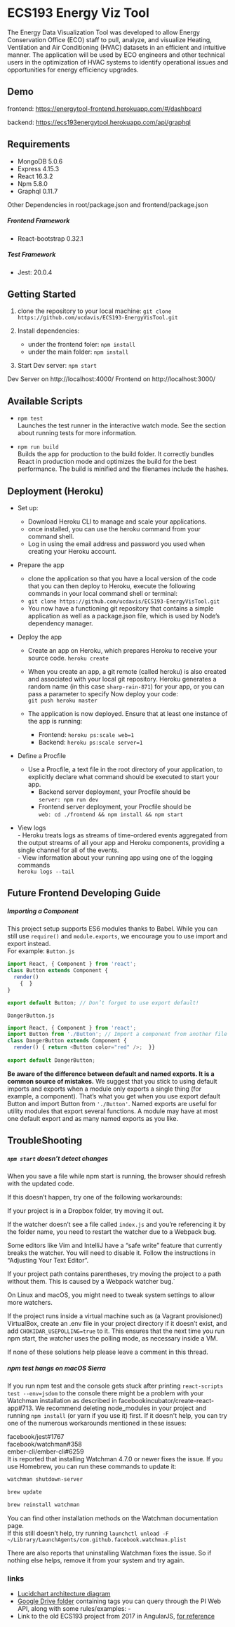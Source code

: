 # ECS193 Energy Viz Tool

The Energy Data Visualization Tool was developed to allow Energy Conservation Office (ECO) staff to pull, analyze, and visualize Heating, Ventilation and Air Conditioning (HVAC) datasets in an efficient and intuitive manner. The application will be used by ECO engineers and other technical users in the optimization of HVAC systems to identify operational issues and opportunities for energy efficiency upgrades.  

## Demo ##

frontend: https://energytool-frontend.herokuapp.com/#/dashboard

backend: https://ecs193energytool.herokuapp.com/api/graphql

## Requirements ##
-   MongoDB 5.0.6
-   Express 4.15.3
-   React 16.3.2
-   Npm 5.8.0
-  Graphql 0.11.7

Other Dependencies in root/package.json and frontend/package.json

##### Frontend Framework
-   React-bootstrap 0.32.1
##### Test Framework
-   Jest: 20.0.4

## Getting Started ##

1) clone the repository to your local machine: 
`git clone https://github.com/ucdavis/ECS193-EnergyVisTool.git`

2) Install dependencies: 
   - under the frontend foler: `npm install`
   - under the main folder: `npm install`

3) Start Dev server: 
`npm start`

Dev Server on http://localhost:4000/
Frontend on http://localhost:3000/


## Available Scripts ##
-   `npm test` \
Launches the test runner in the interactive watch mode. See the section about running tests for more information.

-    `npm run build` \
Builds the app for production to the build folder. It correctly bundles React in production mode and optimizes the build for the best performance. The build is minified and the filenames include the hashes. 

## Deployment (Heroku) ##
-   Set up:
    -   Download Heroku CLI to manage and scale your applications.
    -   once installed, you can use the heroku command from your command shell. 
    -   Log in using the email address and password you used when creating your Heroku account. 
    
-   Prepare the app 
    -   clone the application so that you have a local version of the code that you can then deploy to Heroku, execute the following commands in your local command shell or terminal: 
    -   `git clone https://github.com/ucdavis/ECS193-EnergyVisTool.git`
    -   You now have a functioning git repository that contains a simple application as well as a package.json file, which is used by Node’s dependency manager.    
    
-   Deploy the app  
    -   Create an app on Heroku, which prepares Heroku to receive your source code. 
        `heroku create` 
        
    -   When you create an app, a git remote (called heroku) is also created and associated with your local git repository. Heroku generates a random name (in this case `sharp-rain-871`) for your app, or you can pass a parameter to specify
        Now deploy your code:  
        `git push heroku master`
    -   The application is now deployed. 
        Ensure that at least one instance of the app is running:   
        -   Frontend: `heroku ps:scale web=1` 
        -   Backend: `heroku ps:scale server=1` 
-   Define a Procfile
     -  Use a Procfile, a text file in the root directory of your application, to explicitly declare what command should be executed to start your app.
        -   Backend server deployment, your Procfile should be  
            `server: npm run dev`
        -   Frontend server deployment, your Procfile should be  
            `web: cd ./frontend && npm install && npm start`
-   View logs   
        -   Heroku treats logs as streams of time-ordered events aggregated from the output streams of all your app and Heroku components, providing a single channel for all of the events.        
        -   View information about your running app using one of the logging commands   
            `heroku logs --tail`

##  Future Frontend Developing Guide ##
##### Importing a Component
This project setup supports ES6 modules thanks to Babel.
While you can still use `require()` and `module.exports`, we encourage you to use import and export instead.    
For example: `Button.js`
```js
import React, { Component } from 'react';
class Button extends Component { 
  render() 
    {  }
}

export default Button; // Don’t forget to use export default!
```

`DangerButton.js`
```js
import React, { Component } from 'react';
import Button from './Button'; // Import a component from another file
class DangerButton extends Component {
  render() { return <Button color="red" />;  }}
  
export default DangerButton;
```

**Be aware of the difference between default and named exports. It is a common source of mistakes.**
We suggest that you stick to using default imports and exports when a module only exports a single thing (for example, a component). That’s what you get when you use export default Button and import Button from `'./Button'`.
Named exports are useful for utility modules that export several functions. A module may have at most one default export and as many named exports as you like.


## TroubleShooting ##
##### `npm start` doesn’t detect changes

When you save a file while npm start is running, the browser should refresh with the updated code.
   
If this doesn’t happen, try one of the following workarounds:  

If your project is in a Dropbox folder, try moving it out.  

If the watcher doesn’t see a file called `index.js` and you’re referencing it by the folder name, you need to restart the watcher due to a Webpack bug.   

Some editors like Vim and IntelliJ have a “safe write” feature that currently breaks the watcher. You will need to disable it. Follow the instructions in “Adjusting Your Text Editor”.

If your project path contains parentheses, try moving the project to a path without them. This is caused by a Webpack watcher bug.`  

On Linux and macOS, you might need to tweak system settings to allow more watchers.  

If the project runs inside a virtual machine such as (a Vagrant provisioned) VirtualBox, create an .env file in your project directory if it doesn’t exist, and add `CHOKIDAR_USEPOLLING=true` to it. This ensures that the next time you run npm start, the watcher uses the polling mode, as necessary inside a VM. 

If none of these solutions help please leave a comment in this thread.    

##### npm test hangs on macOS Sierra

If you run npm test and the console gets stuck after printing `react-scripts test --env=jsdom` to the console there might be a problem with your Watchman installation as described in facebookincubator/create-react-app#713.
We recommend deleting node_modules in your project and running `npm install` (or yarn if you use it) first. If it doesn't help, you can try one of the numerous workarounds mentioned in these issues:

facebook/jest#1767  
facebook/watchman#358   
ember-cli/ember-cli#6259    
It is reported that installing Watchman 4.7.0 or newer fixes the issue. If you use Homebrew, you can run these commands to update it:   

```bash
watchman shutdown-server

brew update

brew reinstall watchman

```

You can find other installation methods on the Watchman documentation page.     
If this still doesn’t help, try running `launchctl unload -F ~/Library/LaunchAgents/com.github.facebook.watchman.plist` 

There are also reports that uninstalling Watchman fixes the issue. So if nothing else helps, remove it from your system and try again.

    
### links ###
- [Lucidchart architecture diagram](https://www.lucidchart.com/invitations/accept/a2470714-8a58-46f8-ad44-b606e36f35c6)
- [Google Drive folder](https://drive.google.com/drive/folders/1iVGZd3-YfzJQoPSfGcn9IAad768XqOfa?usp=sharing) containing tags you can query through the PI Web API, along with some rules/examples: - 
- Link to the old ECS193 project from 2017 in AngularJS, [for reference]( https://github.com/ECS193EnergyDashboard/EnergyDashboard)
